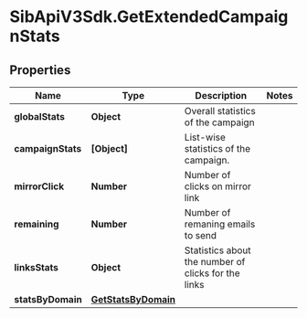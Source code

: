 # SibApiV3Sdk.GetExtendedCampaignStats

## Properties
Name | Type | Description | Notes
------------ | ------------- | ------------- | -------------
**globalStats** | **Object** | Overall statistics of the campaign | 
**campaignStats** | **[Object]** | List-wise statistics of the campaign. | 
**mirrorClick** | **Number** | Number of clicks on mirror link | 
**remaining** | **Number** | Number of remaning emails to send | 
**linksStats** | **Object** | Statistics about the number of clicks for the links | 
**statsByDomain** | [**GetStatsByDomain**](GetStatsByDomain.md) |  | 


